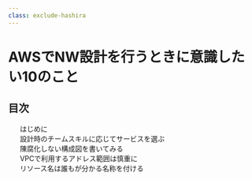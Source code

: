 ```yaml
---
class: exclude-hashira
---
```


# AWSでNW設計を行うときに意識したい10のこと
 <!--'23-->

<nav id="toc" role="doc-toc">

## 目次

1. [はじめに](preface.html)
1. [設計時のチームスキルに応じてサービスを選ぶ](section1.html)
1. [陳腐化しない構成図を書いてみる](section2.html)
1. [VPCで利用するアドレス範囲は慎重に](section3.html)
1. [リソース名は誰もが分かる名称を付ける](section4.html)
</nav>
